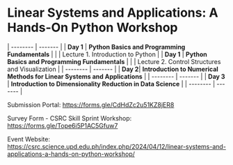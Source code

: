 # Linear Systems and Applications: A Hands-On Python Workshop

| -------- | ------- | 
| **Day 1** | **Python Basics and Programming Fundamentals** | 
|          | Lecture 1. Introduction to Python | 
| **Day 1** | **Python Basics and Programming Fundamentals** | 
|          | Lecture 2. Control Structures and Visualization | 
| -------- | ------- | 
| **Day 2**| **Introduction to Numerical Methods for Linear Systems and Applications** | 
| -------- | ------- | 
| **Day 3**    | **Introduction to Dimensionality Reduction in Data Science** |
| -------- | ------- |


Submission Portal: https://forms.gle/CdHdZc2u51KZ8jER8

Survey Form - CSRC Skill Sprint Workshop: https://forms.gle/Tope6i5P1AC5Gfuw7

Event Website: https://csrc.science.upd.edu.ph/index.php/2024/04/12/linear-systems-and-applications-a-hands-on-python-workshop/

